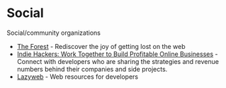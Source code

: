 # Social

Social/community organizations

- [The Forest](https://theforest.link/) - Rediscover the joy of getting lost on the web
- [Indie Hackers: Work Together to Build Profitable Online Businesses](https://www.indiehackers.com/) - Connect with developers who are sharing the strategies and revenue numbers behind their companies and side projects.
- [Lazyweb](https://app.lazyweb.rocks/) - Web resources for developers 
